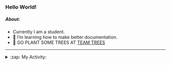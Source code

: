 ### Hello World!

##### About:
- Currently I am a student.
- 🌱 I’m learning how to make better documentation.
- 🌱 GO PLANT SOME TREES AT [TEAM TREES](https://teamtrees.org/)

---
<details>
  <summary>:zap: My Activity:</summary>
  
<!--START_SECTION:waka-->
![Code Time](http://img.shields.io/badge/Code%20Time-1%2C115%20hrs%2047%20mins-blue)

**I'm a Night 🦉** 

```text
🌞 Morning                1467 commits        ██░░░░░░░░░░░░░░░░░░░░░░░   09.43 % 
🌆 Daytime                5392 commits        █████████░░░░░░░░░░░░░░░░   34.65 % 
🌃 Evening                4426 commits        ███████░░░░░░░░░░░░░░░░░░   28.44 % 
🌙 Night                  4275 commits        ███████░░░░░░░░░░░░░░░░░░   27.47 % 
```
📅 **I'm Most Productive on Wednesday** 

```text
Monday                   2307 commits        ████░░░░░░░░░░░░░░░░░░░░░   14.83 % 
Tuesday                  1930 commits        ███░░░░░░░░░░░░░░░░░░░░░░   12.40 % 
Wednesday                3729 commits        ██████░░░░░░░░░░░░░░░░░░░   23.97 % 
Thursday                 1987 commits        ███░░░░░░░░░░░░░░░░░░░░░░   12.77 % 
Friday                   1527 commits        ██░░░░░░░░░░░░░░░░░░░░░░░   09.81 % 
Saturday                 1403 commits        ██░░░░░░░░░░░░░░░░░░░░░░░   09.02 % 
Sunday                   2677 commits        ████░░░░░░░░░░░░░░░░░░░░░   17.20 % 
```


📊 **This Week I Spent My Time On** 

```text
🔥 Editors: 
VS Code                  4 hrs 24 mins       █████████████████████████   100.00 % 

🐱‍💻 Projects: 
praise                   3 hrs 58 mins       ███████████████████████░░   90.10 % 
recurring-call-reminder  24 mins             ██░░░░░░░░░░░░░░░░░░░░░░░   09.14 % 
CSF22                    2 mins              ░░░░░░░░░░░░░░░░░░░░░░░░░   00.76 % 
```


 Last Updated on 07/05/2023 04:07:39 UTC
<!--END_SECTION:waka-->
</details>
